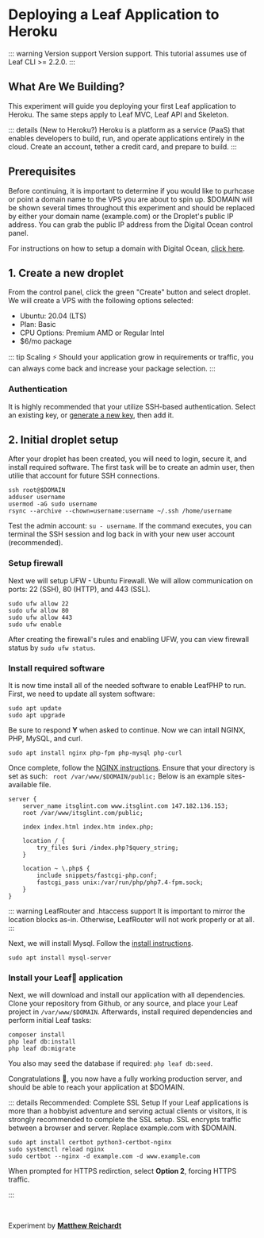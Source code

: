 # Deploying a Leaf Application to Heroku

::: warning Version support
Version support. This tutorial assumes use of Leaf CLI >= 2.2.0.
:::

## What Are We Building?

This experiment will guide you deploying your first Leaf application to Heroku. The same steps apply to Leaf MVC, Leaf API and Skeleton.

::: details (New to Heroku?)
Heroku is a platform as a service (PaaS) that enables developers to build, run, and operate applications entirely in the cloud. Create an account, tether a credit card, and prepare to build.
:::

## Prerequisites

Before continuing, it is important to determine if you would like to purhcase or point a domain name
to the VPS you are about to spin up. $DOMAIN will be shown several times throughout this experiment
and should be replaced by either your domain name (example.com) or the Droplet's public IP address. You
can grab the public IP address from the Digital Ocean control panel.

For instructions on how to setup a domain with Digital Ocean, [click here](https://docs.digitalocean.com/products/networking/dns/how-to/add-domains/).

## 1. Create a new droplet

From the control panel, click the green "Create" button and select droplet. We will create a VPS with the
following options selected:

* Ubuntu: 20.04 (LTS)
* Plan: Basic
* CPU Options: Premium AMD or Regular Intel
* $6/mo package

::: tip Scaling ⚡️
Should your application grow in requirements or traffic, you can always come back and increase your package selection.
:::

### Authentication

It is highly recommended that your utilize SSH-based authentication. Select an existing key, or [generate a new key](https://docs.github.com/en/authentication/connecting-to-github-with-ssh/generating-a-new-ssh-key-and-adding-it-to-the-ssh-agent), then add it.

## 2. Initial droplet setup

After your droplet has been created, you will need to login, secure it, and install required software. The first task will
be to create an admin user, then utilie that account for future SSH connections.

```
ssh root@$DOMAIN
adduser username
usermod -aG sudo username
rsync --archive --chown=username:username ~/.ssh /home/username
```
Test the admin account: ``su - username``. If the command executes, you can terminal the SSH session and log
back in with your new user account (recommended).

### Setup firewall

Next we will setup UFW - Ubuntu Firewall. We will allow communication on ports: 22 (SSH), 80 (HTTP), and 443 (SSL).

```
sudo ufw allow 22
sudo ufw allow 80
sudo ufw allow 443
sudo ufw enable
```

After creating the firewall's rules and enabling UFW, you can view firewall status by ``sudo ufw status``.

### Install required software

It is now time install all of the needed software to enable LeafPHP to run. First, we need to update all system software:

```
sudo apt update
sudo apt upgrade
```

Be sure to respond **Y** when asked to continue. Now we can intall NGINX, PHP, MySQL, and curl.

```
sudo apt install nginx php-fpm php-mysql php-curl
```

Once complete, follow the
[NGINX instructions](https://www.digitalocean.com/community/tutorials/how-to-install-linux-nginx-mysql-php-lemp-stack-ubuntu-18-04#step-3-%E2%80%93-installing-php-and-configuring-nginx-to-use-the-php-processor).
Ensure that your directory is set as such: `` root /var/www/$DOMAIN/public;`` Below is an example sites-available file.

```
server {
    server_name itsglint.com www.itsglint.com 147.182.136.153;
    root /var/www/itsglint.com/public;

    index index.html index.htm index.php;

    location / {
        try_files $uri /index.php?$query_string;
    }

    location ~ \.php$ {
        include snippets/fastcgi-php.conf;
        fastcgi_pass unix:/var/run/php/php7.4-fpm.sock;
    }
}
```

::: warning LeafRouter and .htaccess support
It is important to mirror the location blocks as-in. Otherwise, LeafRouter will not work properly or at all.
:::


Next, we will install Mysql. Follow the [install instructions](https://www.digitalocean.com/community/tutorials/how-to-install-linux-nginx-mysql-php-lemp-stack-ubuntu-18-04#step-2-%E2%80%93-installing-mysql-to-manage-site-data).

```
sudo apt install mysql-server
```

### Install your Leaf🍁 application

Next, we will download and install our application with all dependencies. Clone your repository from Github, 
or any source, and place your Leaf project in ``/var/www/$DOMAIN``. Afterwards, install required dependencies
and perform initial Leaf tasks:

```
composer install
php leaf db:install
php leaf db:migrate
```

You also may seed the database if required: ``php leaf db:seed``.

Congratulations 🎉, you now have a fully working production server, and should be able to reach your application at $DOMAIN.

::: details Recommended: Complete SSL Setup
If your Leaf applications is more than a hobbyist adventure and serving actual clients or visitors, it is
strongly recommended to complete the SSL setup. SSL encrypts traffic between a browser and server. Replace
example.com with $DOMAIN.

```
sudo apt install certbot python3-certbot-nginx
sudo systemctl reload nginx
sudo certbot --nginx -d example.com -d www.example.com
```

When prompted for HTTPS redirction, select **Option 2**, forcing HTTPS traffic.

:::

<br>

Experiment by **[Matthew Reichardt](https://github.com/matthewjamesr)**
